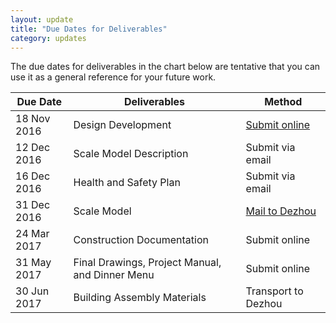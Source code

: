 ```yaml
---
layout: update
title: "Due Dates for Deliverables"
category: updates
---
```


The due dates for deliverables in the chart below are tentative that you can use it as a general reference for your future work.

<table class="table table-striped">
	<thead>
		<tr>
			<th>Due Date</th>
			<th>Deliverables</th>
			<th>Method</th>
		</tr>
	</thead>
	<tbody>
		<tr>
			<td>18 Nov 2016</td>
			<td>Design Development</td>
			<td><a href="{{ site.baseurl }}/pages/submission_dd.html">Submit online</a></td>
		</tr>
		<tr>
			<td>12 Dec 2016</td>
			<td>Scale Model Description</td>
			<td>Submit via email</td>
		</tr>
		<tr>
			<td>16 Dec 2016</td>
			<td>Health and Safety Plan</td>
			<td>Submit via email</td>
		</tr>
		<tr>
			<td>31 Dec 2016</td>
			<td>Scale Model</td>
			<td><a href="{{ site.baseurl }}/pages/submission_sm.html">Mail to Dezhou</a></td>
		</tr>
		<tr>
			<td>24 Mar 2017</td>
			<td>Construction Documentation</td>
			<td>Submit online</td>
		</tr>
		<tr>
			<td>31 May 2017</td>
			<td>Final Drawings, Project Manual, and Dinner Menu</td>
			<td>Submit online</td>
		</tr>
		<tr>
			<td>30 Jun 2017</td>
			<td>Building Assembly Materials</td>
			<td>Transport to Dezhou</td>
		</tr>
	</tbody>
</table>